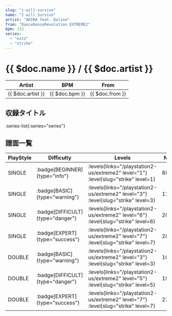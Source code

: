 ```yaml
---
slug: "i-will-survive"
name: "I will Survive"
artist: "AKIRA feat. Daline"
from: "DanceDanceRevolution EXTREME2"
bpm: 132
series:
  - "ext2"
  - "strike"
---
```


# {{ $doc.name }} / {{ $doc.artist }}

|Artist|BPM|From|
|------|---|----|
|{{ $doc.artist }}|{{ $doc.bpm }}|{{ $doc.from }}|

## 収録タイトル

:series-list{:series="series"}

## 譜面一覧

|PlayStyle|Difficulty|Levels|Notes|Movie|
|---------|----------|------|-----|-----|
|SINGLE| :badge[BEGINNER]{type="info"}| :levels{links="/playstation2-us/extreme2" level="1"} :level{slug="strike" level=1}|88/0||
|SINGLE| :badge[BASIC]{type="warning"}| :levels{links="/playstation2-us/extreme2" level="3"} :level{slug="strike" level=3}|113/14||
|SINGLE| :badge[DIFFICULT]{type="danger"}| :levels{links="/playstation2-us/extreme2" level="6"} :level{slug="strike" level=6}|200/21||
|SINGLE| :badge[EXPERT]{type="success"}| :levels{links="/playstation2-us/extreme2" level="7"} :level{slug="strike" level=7}|287/6||
|DOUBLE| :badge[BASIC]{type="warning"}| :levels{links="/playstation2-us/extreme2" level="3"} :level{slug="strike" level=3}|108/4||
|DOUBLE| :badge[DIFFICULT]{type="danger"}| :levels{links="/playstation2-us/extreme2" level="5"} :level{slug="strike" level=5}|191/11||
|DOUBLE| :badge[EXPERT]{type="success"}| :levels{links="/playstation2-us/extreme2" level="7"} :level{slug="strike" level=7}|272/4||
